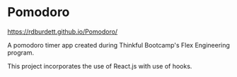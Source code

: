 # Pomodoro

https://rdburdett.github.io/Pomodoro/

A pomodoro timer app created during Thinkful Bootcamp's Flex Engineering program.

This project incorporates the use of React.js with use of hooks.
